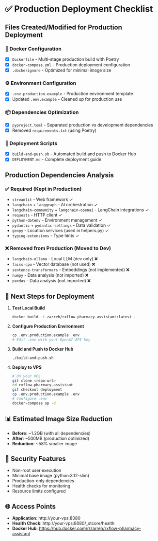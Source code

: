 # ✅ Production Deployment Checklist

## Files Created/Modified for Production Deployment

### 🐳 Docker Configuration
- [x] `Dockerfile` - Multi-stage production build with Poetry
- [x] `docker-compose.yml` - Production deployment configuration  
- [x] `.dockerignore` - Optimized for minimal image size

### ⚙️ Environment Configuration
- [x] `.env.production.example` - Production environment template
- [x] Updated `.env.example` - Cleaned up for production use

### 📦 Dependencies Optimization
- [x] `pyproject.toml` - Separated production vs development dependencies
- [x] Removed `requirements.txt` (using Poetry)

### 🚀 Deployment Scripts
- [x] `build-and-push.sh` - Automated build and push to Docker Hub
- [x] `DEPLOYMENT.md` - Complete deployment guide

## Production Dependencies Analysis

### ✅ Required (Kept in Production)
- `streamlit` - Web framework ✓
- `langchain` + `langgraph` - AI orchestration ✓  
- `langchain-community` + `langchain-openai` - LangChain integrations ✓
- `requests` - HTTP client ✓
- `python-dotenv` - Environment management ✓
- `pydantic` + `pydantic-settings` - Data validation ✓
- `geopy` - Location services (used in helpers.py) ✓
- `typing-extensions` - Type hints ✓

### ❌ Removed from Production (Moved to Dev)
- `langchain-ollama` - Local LLM (dev only) ❌
- `faiss-cpu` - Vector database (not used) ❌
- `sentence-transformers` - Embeddings (not implemented) ❌
- `numpy` - Data analysis (not imported) ❌
- `pandas` - Data analysis (not imported) ❌

## 🎯 Next Steps for Deployment

1. **Test Local Build**
   ```bash
   docker build -t zarreh/rxflow-pharmacy-assistant:latest .
   ```

2. **Configure Production Environment**
   ```bash
   cp .env.production.example .env
   # Edit .env with your OpenAI API key
   ```

3. **Build and Push to Docker Hub**
   ```bash
   ./build-and-push.sh
   ```

4. **Deploy to VPS**
   ```bash
   # On your VPS
   git clone <repo-url>
   cd rxflow-pharmacy-assistant  
   git checkout deployment
   cp .env.production.example .env
   # Configure .env
   docker-compose up -d
   ```

## 📊 Estimated Image Size Reduction

- **Before**: ~1.2GB (with all dependencies)
- **After**: ~500MB (production optimized)
- **Reduction**: ~58% smaller image

## 🔐 Security Features

- Non-root user execution
- Minimal base image (python:3.12-slim)
- Production-only dependencies
- Health checks for monitoring
- Resource limits configured

## 🌐 Access Points

- **Application**: http://your-vps:8080
- **Health Check**: http://your-vps:8080/_stcore/health
- **Docker Hub**: https://hub.docker.com/r/zarreh/rxflow-pharmacy-assistant